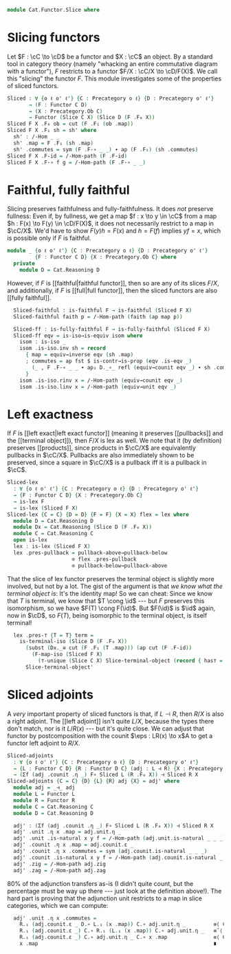 <!--
```agda
open import Cat.Diagram.Limit.Finite
open import Cat.Functor.Properties
open import Cat.Diagram.Terminal
open import Cat.Functor.Pullback
open import Cat.Functor.Adjoint
open import Cat.Instances.Slice
open import Cat.Functor.Base
open import Cat.Prelude

import Cat.Reasoning
```
-->

```agda
module Cat.Functor.Slice where
```

# Slicing functors

Let $F : \cC \to \cD$ be a functor and $X : \cC$ an object. By
a standard tool in category theory (namely "whacking an entire
commutative diagram with a functor"), $F$ restricts to a functor $F/X :
\cC/X \to \cD/F(X)$. We call this "slicing" the functor $F$. This
module investigates some of the properties of sliced functors.

<!--
```agda
open Functor
open /-Obj
open /-Hom
open _=>_
open _⊣_
```
-->

```agda
Sliced : ∀ {o ℓ o' ℓ'} {C : Precategory o ℓ} {D : Precategory o' ℓ'}
       → (F : Functor C D)
       → (X : Precategory.Ob C)
       → Functor (Slice C X) (Slice D (F .F₀ X))
Sliced F X .F₀ ob = cut (F .F₁ (ob .map))
Sliced F X .F₁ sh = sh' where
  sh' : /-Hom _ _
  sh' .map = F .F₁ (sh .map)
  sh' .commutes = sym (F .F-∘ _ _) ∙ ap (F .F₁) (sh .commutes)
Sliced F X .F-id = /-Hom-path (F .F-id)
Sliced F X .F-∘ f g = /-Hom-path (F .F-∘ _ _)
```

# Faithful, fully faithful

Slicing preserves faithfulness and fully-faithfulness. It does _not_
preserve fullness: Even if, by fullness, we get a map $f : x \to y \in
\cC$ from a map $h : F(x) \to F(y) \in \cD/F(X)$, it does not
necessarily restrict to a map in $\cC/X$. We'd have to show
$F(y)h=F(x)$ and $h=F(f)$ implies $yf=x$, which is possible only if $F$
is faithful.

```agda
module _ {o ℓ o' ℓ'} {C : Precategory o ℓ} {D : Precategory o' ℓ'}
         {F : Functor C D} {X : Precategory.Ob C} where
  private
    module D = Cat.Reasoning D
```

However, if $F$ is [[faithful|faithful functor]], then so are any of its
slices $F/X$, and additionally, if $F$ is [[full|full functor]], then
the sliced functors are also [[fully faithful]].

```agda
  Sliced-faithful : is-faithful F → is-faithful (Sliced F X)
  Sliced-faithful faith p = /-Hom-path (faith (ap map p))

  Sliced-ff : is-fully-faithful F → is-fully-faithful (Sliced F X)
  Sliced-ff eqv = is-iso→is-equiv isom where
    isom : is-iso _
    isom .is-iso.inv sh = record
      { map = equiv→inverse eqv (sh .map)
      ; commutes = ap fst $ is-contr→is-prop (eqv .is-eqv _)
        (_ , F .F-∘ _ _ ∙ ap₂ D._∘_ refl (equiv→counit eqv _) ∙ sh .commutes) (_ , refl)
      }
    isom .is-iso.rinv x = /-Hom-path (equiv→counit eqv _)
    isom .is-iso.linv x = /-Hom-path (equiv→unit eqv _)
```

# Left exactness

If $F$ is [[left exact|left exact functor]] (meaning it preserves
[[pullbacks]] and the [[terminal object]]), then $F/X$ is lex as well.
We note that it (by definition) preserves [[products]], since products
in $\cC/X$ are equivalently pullbacks in $\cC/X$. Pullbacks are also
immediately shown to be preserved, since a square in $\cC/X$ is a
pullback iff it is a pullback in $\cC$.

```agda
Sliced-lex
  : ∀ {o ℓ o' ℓ'} {C : Precategory o ℓ} {D : Precategory o' ℓ'}
  → {F : Functor C D} {X : Precategory.Ob C}
  → is-lex F
  → is-lex (Sliced F X)
Sliced-lex {C = C} {D = D} {F = F} {X = X} flex = lex where
  module D = Cat.Reasoning D
  module Dx = Cat.Reasoning (Slice D (F .F₀ X))
  module C = Cat.Reasoning C
  open is-lex
  lex : is-lex (Sliced F X)
  lex .pres-pullback = pullback-above→pullback-below
                     ⊙ flex .pres-pullback
                     ⊙ pullback-below→pullback-above
```

That the slice of lex functor preserves the terminal object is slightly
more involved, but not by a lot. The gist of the argument is that _we
know what the terminal object is_: It's the identity map! So we can
cheat: Since we know that $T$ is terminal, we know that $T \cong
\id$ --- but $F$ preserves this isomorphism, so we have $F(T) \cong
F(\id)$. But $F(\id)$ is $\id$ again, now in $\cD$, so
$F(T)$, being isomorphic to the terminal object, is itself terminal!

```agda
  lex .pres-⊤ {T = T} term =
    is-terminal-iso (Slice D (F .F₀ X))
      (subst (Dx._≅ cut (F .F₁ (T .map))) (ap cut (F .F-id))
        (F-map-iso (Sliced F X)
          (⊤-unique (Slice C X) Slice-terminal-object (record { has⊤ = term }))))
      Slice-terminal-object'
```

# Sliced adjoints

A _very_ important property of sliced functors is that, if $L \dashv R$,
then $R/X$ is also a right adjoint. The [[left adjoint]] isn't quite $L/X$,
because the types there don't match, nor is it $L/R(x)$ --- but it's
quite close. We can adjust that functor by postcomposition with the
counit $\eps : LR(x) \to x$A to get a functor left adjoint to $R/X$.

```agda
Sliced-adjoints
  : ∀ {o ℓ o' ℓ'} {C : Precategory o ℓ} {D : Precategory o' ℓ'}
  → {L : Functor C D} {R : Functor D C} (adj : L ⊣ R) {X : Precategory.Ob D}
  → (Σf (adj .counit .η _) F∘ Sliced L (R .F₀ X)) ⊣ Sliced R X
Sliced-adjoints {C = C} {D} {L} {R} adj {X} = adj' where
  module adj = _⊣_ adj
  module L = Functor L
  module R = Functor R
  module C = Cat.Reasoning C
  module D = Cat.Reasoning D

  adj' : (Σf (adj .counit .η _) F∘ Sliced L (R .F₀ X)) ⊣ Sliced R X
  adj' .unit .η x .map = adj.unit.η _
  adj' .unit .is-natural x y f = /-Hom-path (adj.unit.is-natural _ _ _)
  adj' .counit .η x .map = adj.counit.ε _
  adj' .counit .η x .commutes = sym (adj.counit.is-natural _ _ _)
  adj' .counit .is-natural x y f = /-Hom-path (adj.counit.is-natural _ _ _)
  adj' .zig = /-Hom-path adj.zig
  adj' .zag = /-Hom-path adj.zag
```

80% of the adjunction transfers as-is (I didn't quite count, but the
percentage must be way up there --- just look at the definition above!).
The hard part is proving that the adjunction unit restricts to a map in
slice categories, which we can compute:

```agda
  adj' .unit .η x .commutes =
    R.₁ (adj.counit.ε _ D.∘ L.₁ (x .map)) C.∘ adj.unit.η _         ≡⟨ C.pushl (R.F-∘ _ _) ⟩
    R.₁ (adj.counit.ε _) C.∘ R.₁ (L.₁ (x .map)) C.∘ adj.unit.η _   ≡˘⟨ ap (R.₁ _ C.∘_) (adj.unit.is-natural _ _ _) ⟩
    R.₁ (adj.counit.ε _) C.∘ adj.unit.η _ C.∘ x .map               ≡⟨ C.cancell adj.zag ⟩
    x .map                                                         ∎
```
